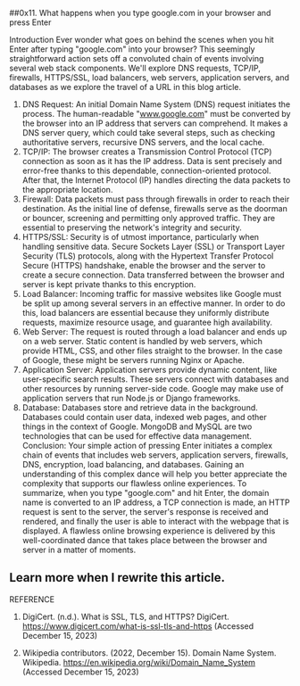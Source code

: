 ##0x11. What happens when you type google.com in your browser and press Enter

Introduction
Ever wonder what goes on behind the scenes when you hit Enter after typing "google.com" into your browser? This seemingly straightforward action sets off a convoluted chain of events involving several web stack components. We'll explore DNS requests, TCP/IP, firewalls, HTTPS/SSL, load balancers, web servers, application servers, and databases as we explore the travel of a URL in this blog article.
1.	DNS Request:
An initial Domain Name System (DNS) request initiates the process. The human-readable "www.google.com" must be converted by the browser into an IP address that servers can comprehend. It makes a DNS server query, which could take several steps, such as checking authoritative servers, recursive DNS servers, and the local cache. 
2.	 TCP/IP: 
The browser creates a Transmission Control Protocol (TCP) connection as soon as it has the IP address. Data is sent precisely and error-free thanks to this dependable, connection-oriented protocol. After that, the Internet Protocol (IP) handles directing the data packets to the appropriate location.
3.	Firewall:
Data packets must pass through firewalls in order to reach their destination. As the initial line of defense, firewalls serve as the doorman or bouncer, screening and permitting only approved traffic. They are essential to preserving the network's integrity and security.
4.	 HTTPS/SSL:
Security is of utmost importance, particularly when handling sensitive data. Secure Sockets Layer (SSL) or Transport Layer Security (TLS) protocols, along with the Hypertext Transfer Protocol Secure (HTTPS) handshake, enable the browser and the server to create a secure connection. Data transferred between the browser and server is kept private thanks to this encryption.
5.	 Load Balancer:
Incoming traffic for massive websites like Google must be split up among several servers in an effective manner. In order to do this, load balancers are essential because they uniformly distribute requests, maximize resource usage, and guarantee high availability.
6.	 Web Server:
The request is routed through a load balancer and ends up on a web server. Static content is handled by web servers, which provide HTML, CSS, and other files straight to the browser. In the case of Google, these might be servers running Nginx or Apache.
7.	 Application Server:
Application servers provide dynamic content, like user-specific search results. These servers connect with databases and other resources by running server-side code. Google may make use of application servers that run Node.js or Django frameworks.
8.	 Database:
Databases store and retrieve data in the background. Databases could contain user data, indexed web pages, and other things in the context of Google. MongoDB and MySQL are two technologies that can be used for effective data management.
Conclusion:
Your simple action of pressing Enter initiates a complex chain of events that includes web servers, application servers, firewalls, DNS, encryption, load balancing, and databases. Gaining an understanding of this complex dance will help you better appreciate the complexity that supports our flawless online experiences.
To summarize, when you type "google.com" and hit Enter, the domain name is converted to an IP address, a TCP connection is made, an HTTP request is sent to the server, the server's response is received and rendered, and finally the user is able to interact with the webpage that is displayed. A flawless online browsing experience is delivered by this well-coordinated dance that takes place between the browser and server in a matter of moments.

## Learn more when I rewrite this article.


REFERENCE
1.	DigiCert. (n.d.). What is SSL, TLS, and HTTPS? DigiCert. https://www.digicert.com/what-is-ssl-tls-and-https  (Accessed December 15, 2023)

2.	Wikipedia contributors. (2022, December 15). Domain Name System. Wikipedia. https://en.wikipedia.org/wiki/Domain_Name_System  (Accessed December 15, 2023) 

